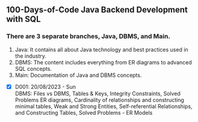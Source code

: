 ## 100-Days-of-Code Java Backend Development with SQL

### There are 3 separate branches, Java, DBMS, and Main.
1. Java: It contains all about Java technology and best practices used in the industry.
2. DBMS: The content includes everything from ER diagrams to advanced SQL concepts.
3. Main: Documentation of Java and DBMS concepts.

- [x] D001: 20/08/2023 - Sun  
DBMS: Files vs DBMS, Tables & Keys, Integrity Constraints, Solved Problems
 ER diagrams, Cardinality of relationships and constructing minimal tables, 
 Weak and Strong Entities, Self-referential Relationships, and Constructing Tables, 
 Solved Problems - ER Models

